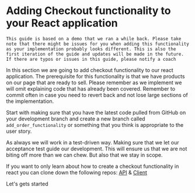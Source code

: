 # Adding Checkout functionality to your React application

```
This guide is based on a demo that we ran a while back. Please take note that there might be issues for you when adding this functionality as your implementation probably looks different. This is also the first iteration of the guide and updates will be made in the future.
If there are typos or issues in this guide, please notify a coach
```

In this section we are going to add checkout functionality to our react application.
The prerequisite for this functionality is that we have products on our page that are ready to sell. Please remember as we implement we will omit explaining code that has already been covered. Remember to commit often in case you need to revert back and not lose large sections of the implementation.

Start with making sure that you have the latest code pulled from GitHub on your development branch and create a new branch called `add_order_functionality` or something that you think is appropriate to the user story.

As always we will work in a test-driven way. Making sure that we let our acceptance test guide our development. This will ensure us that we are not biting off more than we can chew. But also that we stay in scope.

If you want to only learn about how to create a checkout functionality in react you can clone down the following repos:
[API](https://github.com/CraftAcademy/slowfood_api_checkout_boilerplate) & 
[Client](https://github.com/CraftAcademy/slowfood_client_checkout_boilerplate)

Let's gets started
